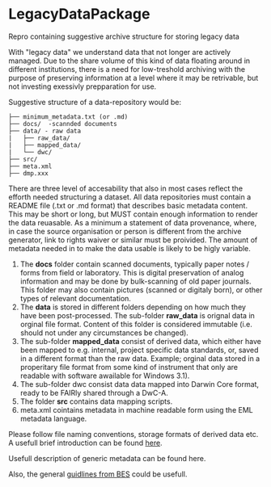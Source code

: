 # LegacyDataPackage
Repro containing suggestive archive structure for storing legacy data

With "legacy data" we understand data that not longer are actively managed. Due to the share volume of this kind of data floating around in different institutions, there is a need for low-treshold archiving with the purpose of preserving information at a level where it may be retrivable, but not investing exessivly prepparation for use. 

Suggestive structure of a data-repository would be: 

```
├── minimum_metadata.txt (or .md)
├── docs/  -scannded documents
├── data/ - raw data 
|   ├── raw_data/
|   ├── mapped_data/
|   └── dwc/
├── src/
├── meta.xml
├── dmp.xxx

```

There are three level of accesability that also in most cases reflect the efforth needed structuring a dataset. All data repositories must contain a README file (.txt or .md format) that describes basic metadata content. This may be short or long, but MUST contain enough information to render the data reuasable. As a minimum a statement of data provenance, where, in case the source organisation or person is different from the archive generator, link to rights waiver or similar must be proivided. The amount of metadata needed in to make the data usable is likely to be higly variable.

1. The **docs** folder contain scanned documents, typically paper notes / forms from field or laboratory. This is digital preservation of analog information and may be done by bulk-scanning of old paper journals. This folder may also contain pictures (scanned or digitaly born), or other types of relevant documentation.
2. The **data** is stored in different folders depending on how much they have been post-processed. The sub-folder **raw_data** is orignal data in orginal file format. Content of this folder is considered immutable (i.e. should not under any circumstances be changed).
3. The sub-folder **mapped_data** consist of derived data, which either have been mapped to e.g. internal, project specific data standards, or, saved in a different format than the raw data. Example; orginal data stored in a properitary file format from some kind of instrument that only are readable with software awailable for Windows 3.1). 
4. The sub-folder dwc consist data data mapped into Darwin Core format, ready to be FAIRly shared through a DwC-A. 
5. The folder **src** contains data mapping scripts. 
6. meta.xml cointains metadata in machine readable form using the EML metadata language. 


Please follow file naming conventions, storage formats of derived data etc. A usefull brief introduction can be found [here](https://site.uit.no/dataverseno/deposit/prepare/). 

Usefull description of generic metadata can be found here.

Also, the general [guidlines from BES](https://www.britishecologicalsociety.org/wp-content/uploads/Publ_Data-Management-Booklet.pdf) could be usefull.
